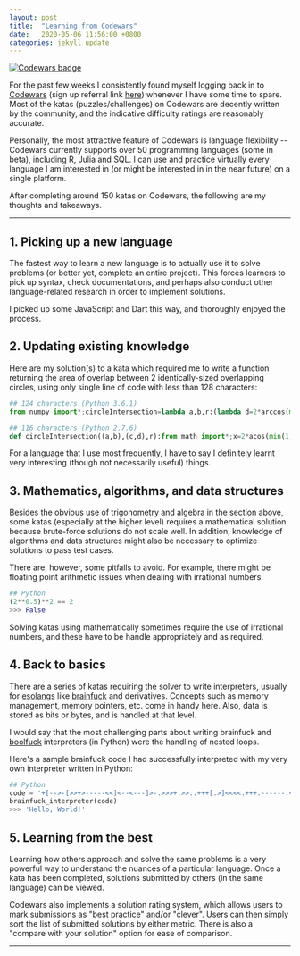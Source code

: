 ```yaml
---
layout: post
title:  "Learning from Codewars"
date:   2020-05-06 11:56:00 +0800
categories: jekyll update
---
```


[![Codewars badge](https://www.codewars.com/users/zyf0717/badges/large)](https://www.codewars.com/users/zyf0717)

For the past few weeks I consistently found myself logging back in to [Codewars](https://www.codewars.com/) (sign up referral link [here](https://www.codewars.com/r/eEMWJA)) whenever I have some time to spare. Most of the katas (puzzles/challenges) on Codewars are decently written by the community, and the indicative difficulty ratings are reasonably accurate.

Personally, the most attractive feature of Codewars is language flexibility -- Codewars currently supports over 50 programming languages (some in beta), including R, Julia and SQL. I can use and practice virtually every language I am interested in (or might be interested in in the near future) on a single platform.

After completing around 150 katas on Codewars, the following are my thoughts and takeaways.

---

## 1. Picking up a new language

The fastest way to learn a new language is to actually use it to solve problems (or better yet, complete an entire project). This forces learners to pick up syntax, check documentations, and perhaps also conduct other language-related research in order to implement solutions.

I picked up some JavaScript and Dart this way, and thoroughly enjoyed the process.

## 2. Updating existing knowledge

Here are my solution(s) to a kata which required me to write a function returning the area of overlap between 2 identically-sized overlapping circles, using only single line of code with less than 128 characters:

```python
## 124 characters (Python 3.6.1)
from numpy import*;circleIntersection=lambda a,b,r:(lambda d=2*arccos(min(1,hypot(*subtract(b,a))/2/r)):(d-sin(d))*r*r//1)()
```

```python
## 116 characters (Python 2.7.6)
def circleIntersection((a,b),(c,d),r):from math import*;x=2*acos(min(1,hypot(a-c,b-d)/2/r));return (x-sin(x))*r*r//1
```

For a language that I use most frequently, I have to say I definitely learnt very interesting (though not necessarily useful) things.

## 3. Mathematics, algorithms, and data structures

Besides the obvious use of trigonometry and algebra in the section above, some katas (especially at the higher level) requires a mathematical solution because brute-force solutions do not scale well. In addition, knowledge of algorithms and data structures might also be necessary to optimize solutions to pass test cases.

There are, however, some pitfalls to avoid. For example, there might be floating point arithmetic issues when dealing with irrational numbers:

```python
## Python
(2**0.5)**2 == 2
>>> False
```

Solving katas using mathematically sometimes require the use of irrational numbers, and these have to be handle appropriately and as required.

## 4. Back to basics

There are a series of katas requiring the solver to write interpreters, usually for [esolangs](https://en.wikipedia.org/wiki/Esoteric_programming_language) like [brainfuck](https://esolangs.org/wiki/Brainfuck) and derivatives. Concepts such as memory management, memory pointers, etc. come in handy here. Also, data is stored as bits or bytes, and is handled at that level.

I would say that the most challenging parts about writing brainfuck and [boolfuck](https://esolangs.org/wiki/boolfuck) interpreters (in Python) were the handling of nested loops.

Here's a sample brainfuck code I had successfully interpreted with my very own interpreter written in Python:

```python
## Python
code = '+[-->-[>>+>-----<<]<--<---]>-.>>>+.>>..+++[.>]<<<<.+++.------.<<-.>>>>+.'
brainfuck_interpreter(code)
>>> 'Hello, World!'
```

## 5. Learning from the best
Learning how others approach and solve the same problems is a very powerful way to understand the nuances of a particular language. Once a kata has been completed, solutions submitted by others (in the same language) can be viewed.

Codewars also implements a solution rating system, which allows users to mark submissions as "best practice" and/or "clever". Users can then simply sort the list of submitted solutions by either metric. There is also a "compare with your solution" option for ease of comparison.

---

